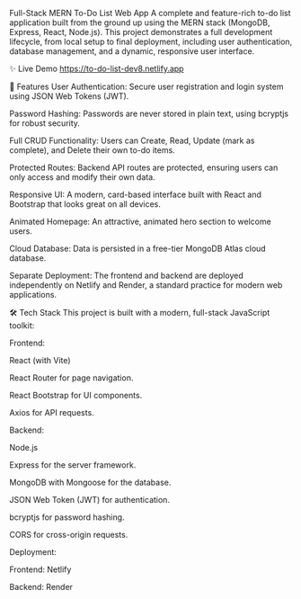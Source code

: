 Full-Stack MERN To-Do List Web App
A complete and feature-rich to-do list application built from the ground up using the MERN stack (MongoDB, Express, React, Node.js). This project demonstrates a full development lifecycle, from local setup to final deployment, including user authentication, database management, and a dynamic, responsive user interface.

✨ Live Demo
 https://to-do-list-dev8.netlify.app

🚀 Features
User Authentication: Secure user registration and login system using JSON Web Tokens (JWT).

Password Hashing: Passwords are never stored in plain text, using bcryptjs for robust security.

Full CRUD Functionality: Users can Create, Read, Update (mark as complete), and Delete their own to-do items.

Protected Routes: Backend API routes are protected, ensuring users can only access and modify their own data.

Responsive UI: A modern, card-based interface built with React and Bootstrap that looks great on all devices.

Animated Homepage: An attractive, animated hero section to welcome users.

Cloud Database: Data is persisted in a free-tier MongoDB Atlas cloud database.

Separate Deployment: The frontend and backend are deployed independently on Netlify and Render, a standard practice for modern web applications.

🛠️ Tech Stack
This project is built with a modern, full-stack JavaScript toolkit:

Frontend:

React (with Vite)

React Router for page navigation.

React Bootstrap for UI components.

Axios for API requests.

Backend:

Node.js

Express for the server framework.

MongoDB with Mongoose for the database.

JSON Web Token (JWT) for authentication.

bcryptjs for password hashing.

CORS for cross-origin requests.

Deployment:

Frontend: Netlify

Backend: Render
